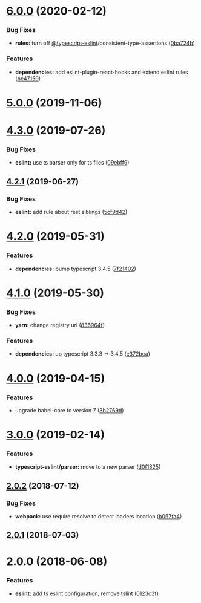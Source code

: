 <a name="6.0.0"></a>
# [6.0.0](https://github.com/alfa-laboratory/arui-presets-ts/compare/v5.0.0...v6.0.0) (2020-02-12)


### Bug Fixes

* **rules:** turn off [@typescript-eslint](https://github.com/typescript-eslint)/consistent-type-assertions ([0ba724b](https://github.com/alfa-laboratory/arui-presets-ts/commit/0ba724b))


### Features

* **dependencies:** add eslint-plugin-react-hooks and extend eslint rules ([bc47159](https://github.com/alfa-laboratory/arui-presets-ts/commit/bc47159))



<a name="5.0.0"></a>
# [5.0.0](https://github.com/alfa-laboratory/arui-presets-ts/compare/v4.3.0...v5.0.0) (2019-11-06)



<a name="4.3.0"></a>
# [4.3.0](https://github.com/alfa-laboratory/arui-presets-ts/compare/v4.2.1...v4.3.0) (2019-07-26)


### Bug Fixes

* **eslint:** use ts parser only for ts files ([09ebff9](https://github.com/alfa-laboratory/arui-presets-ts/commit/09ebff9))



<a name="4.2.1"></a>
## [4.2.1](https://github.com/alfa-laboratory/arui-presets-ts/compare/v4.2.0...v4.2.1) (2019-06-27)


### Bug Fixes

* **eslint:** add rule about rest siblings ([5cf9d42](https://github.com/alfa-laboratory/arui-presets-ts/commit/5cf9d42))



<a name="4.2.0"></a>
# [4.2.0](https://github.com/alfa-laboratory/arui-presets-ts/compare/v4.1.0...v4.2.0) (2019-05-31)


### Features

* **dependencies:** bump typescript 3.4.5 ([7f21402](https://github.com/alfa-laboratory/arui-presets-ts/commit/7f21402))



<a name="4.1.0"></a>
# [4.1.0](https://github.com/alfa-laboratory/arui-presets-ts/compare/v4.0.0...v4.1.0) (2019-05-30)


### Bug Fixes

* **yarn:** change registry url ([836964f](https://github.com/alfa-laboratory/arui-presets-ts/commit/836964f))


### Features

* **dependencies:** up typescript 3.3.3 -> 3.4.5 ([e372bca](https://github.com/alfa-laboratory/arui-presets-ts/commit/e372bca))



<a name="4.0.0"></a>
# [4.0.0](https://github.com/alfa-laboratory/arui-presets-ts/compare/v3.0.0...v4.0.0) (2019-04-15)


### Features

* upgrade babel-core to version 7 ([3b2769d](https://github.com/alfa-laboratory/arui-presets-ts/commit/3b2769d))



<a name="3.0.0"></a>
# [3.0.0](https://github.com/alfa-laboratory/arui-presets-ts/compare/v2.0.2...v3.0.0) (2019-02-14)


### Features

* **typescript-eslint/parser:** move to a new parser ([d0f1825](https://github.com/alfa-laboratory/arui-presets-ts/commit/d0f1825))



<a name="2.0.2"></a>
## [2.0.2](https://github.com/alfa-laboratory/arui-presets-ts/compare/v2.0.1...v2.0.2) (2018-07-12)


### Bug Fixes

* **webpack:** use require.resolve to detect loaders location ([b067fa4](https://github.com/alfa-laboratory/arui-presets-ts/commit/b067fa4))



<a name="2.0.1"></a>
## [2.0.1](https://github.com/alfa-laboratory/arui-presets-ts/compare/v2.0.0...v2.0.1) (2018-07-03)



<a name="2.0.0"></a>
# 2.0.0 (2018-06-08)


### Features

* **eslint:** add ts eslint configuration, remove tslint ([0123c3f](https://github.com/alfa-laboratory/arui-presets-ts/commit/0123c3f))



